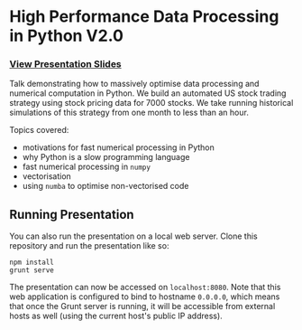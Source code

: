 # High Performance Data Processing in Python V2.0

### [View Presentation Slides](http://donaldwhyte.github.io/high-performance-data-processing-in-python-v2)

Talk demonstrating how to massively optimise data processing and numerical computation in Python. We build an automated US stock trading strategy using stock pricing data for 7000 stocks. We take running historical simulations of this strategy from one month to less than an hour.

Topics covered:

* motivations for fast numerical processing in Python
* why Python is a slow programming language
* fast numerical processing in `numpy`
* vectorisation
* using `numba` to optimise non-vectorised code

## Running Presentation

You can also run the presentation on a local web server. Clone this repository and run the presentation like so:

```
npm install
grunt serve
```

The presentation can now be accessed on `localhost:8080`. Note that this web application is configured to bind to hostname `0.0.0.0`, which means that once the Grunt server is running, it will be accessible from external hosts as well (using the current host's public IP address).
